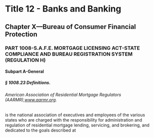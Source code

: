 
# Title 12 - Banks and Banking
## Chapter X—Bureau of Consumer Financial Protection
### PART 1008-S.A.F.E. MORTGAGE LICENSING ACT-STATE COMPLIANCE AND BUREAU REGISTRATION SYSTEM (REGULATION H)
#### Subpart A-General
##### § 1008.23 Definitions.
###### American Association of Residential Mortgage Regulators (AARMR),www.aarmr.org.

is the national association of executives and employees of the various states who are charged with the responsibility for administration and regulation of residential mortgage lending, servicing, and brokering, and dedicated to the goals described at
